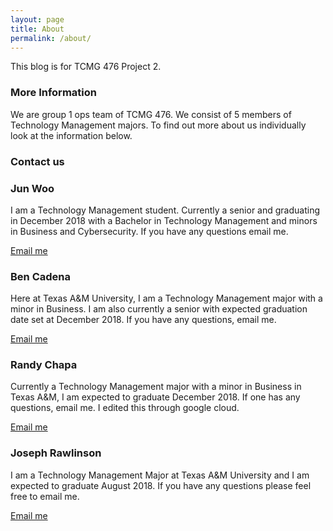 ```yaml
---
layout: page
title: About
permalink: /about/
---
```


This blog is for TCMG 476 Project 2. 

### More Information

We are group 1 ops team of TCMG 476. We consist of 5 members of Technology Management majors. To find out more
about us individually look at the information below.

### Contact us

<h3>Jun Woo</h3>
<p>I am a Technology Management student. Currently a senior and graduating in December 2018 with a Bachelor in Technology Management
and minors in Business and Cybersecurity. If you have any questions email me.</p>

[Email me](mailto:jwoo6569@tamu.edu)

<h3>Ben Cadena</h3>
<p>Here at Texas A&M University, I am a Technology Management major with a minor in Business. I am also currently a senior with expected graduation date set at December 2018. If you have any questions, email me.</p>

[Email me](mailto:bcadena@tamu.edu)

<h3>Randy Chapa</h3>
<p>Currently a Technology Management major with a minor in Business in Texas A&M, I am expected to graduate December 2018. If one has any questions, email me. I edited this through google cloud.</p>

[Email me](mailto:rlc-a8m@tamu.edu)


<h3>Joseph Rawlinson</h3>
<p>I am a Technology Management Major at Texas A&M University and I am expected to graduate August 2018. If you have any questions please feel free to email me.</p>

[Email me](mailto:joerawlinson@tamu.edu)
